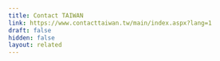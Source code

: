 ```yaml
---
title: Contact TAIWAN
link: https://www.contacttaiwan.tw/main/index.aspx?lang=1
draft: false
hidden: false
layout: related
---
```

